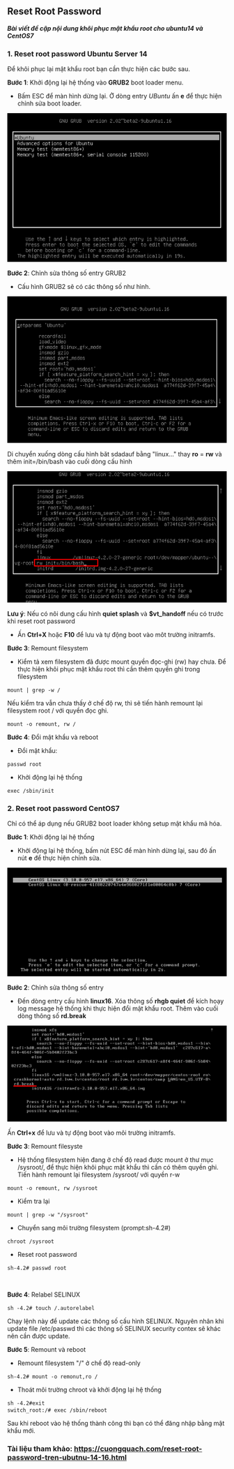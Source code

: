 
## Reset Root Password

***Bài viết đề cập nội dung khôi phục mật khẩu root cho ubuntu14 và CentOS7***

### 1. Reset root password Ubuntu Server 14

Để khôi phục lại mật khẩu root bạn cần thực hiện các bước sau.

**Bước 1**: Khởi động lại hệ thống vào **GRUB2** boot loader menu.

- Bấm ESC để màn hình dừng lại. Ở dòng entry *UBuntu* ấn **e** để thực hiện chỉnh sửa boot loader.

<img src="image/69.png">

**Bước 2**: Chỉnh sửa thông số entry GRUB2
- Cấu hình GRUB2 sẽ có các thông số như hình.

<img src="image/70.png">

Di chuyển xuống dòng cấu hình băt sdadauf bằng "linux..." thay **ro** = **rw** và thêm init=/bin/bash vào cuối dòng cấu hình

<img src="image/71.png">

**Lưu ý**: Nếu có nôi dung cấu hình **quiet splash** và **$vt_handoff** nếu có trước khi reset root password 

- Ấn **Ctrl+X** hoặc **F10** để lưu và tự động boot vào môt trường initramfs.

**Bước 3**: Remount filesystem

- Kiểm tả xem filesystem đã được mount quyền đọc-ghi (rw) hay chưa. Để thực hiện khôi phục mật khẩu root thì cần thêm quyền ghi trong filesystem

```
mount | grep -w /
```
Nếu kiểm tra vẫn chưa thấy ở chế độ rw, thì sẽ tiến hành remount lại filesystem root / với quyền đọc ghi. 

```
mount -o remount, rw /
```
**Bước 4**: Đổi mật khẩu và reboot

- Đổi mật khẩu:

```
passwd root
```
- Khởi động lại hệ thống

```
exec /sbin/init
```

### 2. Reset root password CentOS7

Chỉ có thể áp dụng nếu GRUB2 boot loader không setup mật khẩu mã hóa. 

**Bước 1**: Khởi động lại hệ thống

- Khởi động lại hệ thống, bấm nút ESC để màn hình dừng lại, sau đó ấn nút **e** để thực hiện chỉnh sửa.

<img src="image/72.png">

**Bước 2**: Chỉnh sửa thông số entry 
- Đến dòng entry cấu hình **linux16**. Xóa thông số **rhgb quiet** để kích hoạy log message hệ thống khi thực hiện đổi mật khẩu root. Thêm vào cuối dòng thông số **rd.break**

<img src="image/73.png">

Ấn **Ctrl+x** để lưu và tự động boot vào môi trường initramfs.

**Bước 3**: Remount filesyste

- Hệ thống filesystem hiện đang ở chế độ read được mount ở thư mục /sysroot/, để thực hiện khôi phục mật khẩu thì cần có thêm quyền ghi. Tiến hành remount lại filesystem /sysroot/ với quyền r-w

```
mount -o remount, rw /sysroot
```
- Kiểm tra lại
```
mount | grep -w "/sysroot"
```
- Chuyển sang môi trường filesystem (prompt:sh-4.2#)
```
chroot /sysroot
```
- Reset root password
```
sh-4.2# passwd root
```
<img scr="image/74.png">

**Bước 4**: Relabel SELINUX

```
sh -4.2# touch /.autorelabel
```
Chạy lệnh này để update các thông số cấu hình SELINUX. Nguyên nhân khi update file /etc/passwd thì các thông số SELINUX security contex sẽ khác nên cần được update.

**Bước 5**: Remount và reboot

- Remount filesystem "/" ở chế độ read-only
```
sh-4.2# mount -o remonut,ro /
```
- Thoát môi trường chroot và khởi động lại hệ thống
```
sh -4.2#exit
switch_root:/# exec /sbin/reboot
```
Sau khi reboot vào hệ thống thành công thì bạn có thể đăng nhập bằng mật khẩu mới. 


### Tài liệu tham khảo: https://cuongquach.com/reset-root-password-tren-ubutnu-14-16.html
